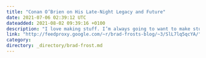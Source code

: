 ```yaml
---
title: "Conan O’Brien on His Late-Night Legacy and Future"
date: 2021-07-06 02:39:12 UTC
dateadded: 2021-08-02 09:39:16 +0100
description: "I love making stuff. I’m always going to want to make stuff. Long after anyone wants to see my stuff, I’ll want to make stuff. Source: Conan O’Brien on His Late-Night Legacy and Future"
link: "http://feedproxy.google.com/~r/brad-frosts-blog/~3/SlL7lq5qcYA/"
category:
directory: _directory/brad-frost.md
---
```

